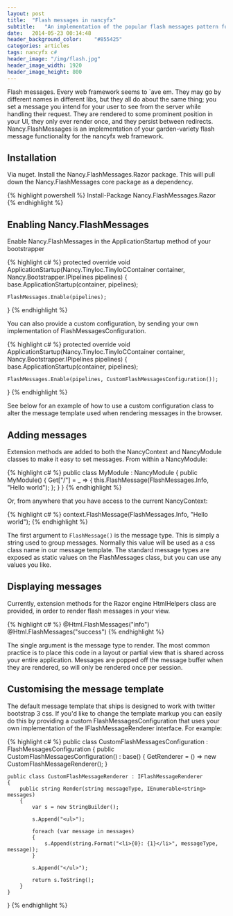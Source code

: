 ```yaml
---
layout: post
title:  "Flash messages in nancyfx"
subtitle:	"An implementation of the popular flash messages pattern for nancyfx"
date:   2014-05-23 00:14:48
header_background_color:	"#855425"
categories: articles
tags: nancyfx c#
header_image: "/img/flash.jpg"
header_image_width: 1920
header_image_height: 800
---
```


Flash messages. Every web framework seems to `ave em. They may go by different names in different libs, but they all do about the same thing; you set a message you intend for your user to see from the server while handling their request. They are rendered to some prominent position in your UI, they only ever render once, and they persist between redirects. Nancy.FlashMessages is an implementation of your garden-variety flash message functionality for the nancyfx web framework.

## Installation

Via nuget. Install the Nancy.FlashMessages.Razor package. This will pull down the Nancy.FlashMessages core package as a dependency.

{% highlight powershell %}
Install-Package Nancy.FlashMessages.Razor
{% endhighlight %}

## Enabling Nancy.FlashMessages

Enable Nancy.FlashMessages in the ApplicationStartup method of your bootstrapper

{% highlight c# %}
protected override void ApplicationStartup(Nancy.TinyIoc.TinyIoCContainer container, Nancy.Bootstrapper.IPipelines pipelines)
{
	base.ApplicationStartup(container, pipelines);
        
	FlashMessages.Enable(pipelines);
}
{% endhighlight %}

You can also provide a custom configuration, by sending your own implementation of FlashMessagesConfiguration.

{% highlight c# %}
protected override void ApplicationStartup(Nancy.TinyIoc.TinyIoCContainer container, Nancy.Bootstrapper.IPipelines pipelines)
{
	base.ApplicationStartup(container, pipelines);
        
	FlashMessages.Enable(pipelines, CustomFlashMessagesConfiguration());
}
{% endhighlight %}

See below for an example of how to use a custom configuration class to alter the message template used when rendering messages in the browser.

## Adding messages

Extension methods are added to both the NancyContext and NancyModule classes to make it easy to set messages. From within a NancyModule:

{% highlight c# %}
public class MyModule : NancyModule {
	public MyModule() {
		Get["/"] = _ => {
			this.FlashMessage(FlashMessages.Info, "Hello world");
		};
	}
}
{% endhighlight %}

Or, from anywhere that you have access to the current NancyContext:

{% highlight c# %}
context.FlashMessage(FlashMessages.Info, "Hello world");
{% endhighlight %}

The first argument to `FlashMessage()` is the message type. This is simply a string used to group messages. Normally this value will be used as a css class name in our message template. The standard message types are exposed as static values on the FlashMessages class, but you can use any values you like.

## Displaying messages

Currently, extension methods for the Razor engine HtmlHelpers class are provided, in order to render flash messages in your view.

{% highlight c# %}
@Html.FlashMessages("info")
@Html.FlashMessages("success")
{% endhighlight %}

The single argument is the message type to render. The most common practice is to place this code in a layout or partial view that is shared across your entire application. Messages are popped off the message buffer when they are rendered, so will only be rendered once per session.

## Customising the message template

The default message template that ships is designed to work with twitter bootstrap 3 css. If you'd like to change the template markup you can easily do this by providing a custom FlashMessagesConfiguration that uses your own implementation of the IFlashMessageRenderer interface. For example:

{% highlight c# %}
public class CustomFlashMessagesConfiguration : FlashMessagesConfiguration
{
    public CustomFlashMessagesConfiguration() : base()
    {
        GetRenderer = () => new CustomFlashMessageRenderer();
    }

    public class CustomFlashMessageRenderer : IFlashMessageRenderer
    {
        public string Render(string messageType, IEnumerable<string> messages)
        {
            var s = new StringBuilder();

            s.Append("<ul>");

            foreach (var message in messages)
            {
                s.Append(string.Format("<li>{0}: {1}</li>", messageType, message));
            }

            s.Append("</ul>");

            return s.ToString();
        }
    }
}
{% endhighlight %}